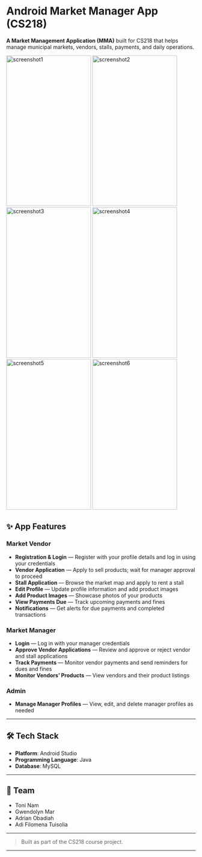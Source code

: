 # Android Market Manager App (CS218)

**A Market Management Application (MMA)** built for CS218 that helps manage municipal markets, vendors, stalls, payments, and daily operations.

<p align="left">
  <img width="225" height="400" src="https://github.com/user-attachments/assets/c7374a3d-da94-469e-98a0-9c361cbb0a1d" alt="screenshot1" />
  <img width="225"  height="400" src="https://github.com/user-attachments/assets/05bafe56-ec4d-409a-8274-5ba5d7642e14" alt="screenshot2" />
  <img width="225"  height="400" src="https://github.com/user-attachments/assets/c9cc6ce5-909a-48aa-8fcb-a675456dda6b" alt="screenshot3" />
  <img width="225"  height="400" src="https://github.com/user-attachments/assets/ec7b5cc7-ec91-450b-ad72-60292a7e9658" alt="screenshot4" />
  <img width="225"  height="400" src="https://github.com/user-attachments/assets/378acbbc-bb74-4622-8ec2-d8afe27bbb40" alt="screenshot5" />
  <img width="225"  height="400" src="https://github.com/user-attachments/assets/e2de6465-2c90-4340-8623-504ee0b39509" alt="screenshot6" />
</p>

## ✨ App Features

### Market Vendor

* **Registration & Login** — Register with your profile details and log in using your credentials
* **Vendor Application** — Apply to sell products; wait for manager approval to proceed
* **Stall Application** — Browse the market map and apply to rent a stall
* **Edit Profile** — Update profile information and add product images
* **Add Product Images** — Showcase photos of your products
* **View Payments Due** — Track upcoming payments and fines
* **Notifications** — Get alerts for due payments and completed transactions

### Market Manager

* **Login** — Log in with your manager credentials
* **Approve Vendor Applications** — Review and approve or reject vendor and stall applications
* **Track Payments** — Monitor vendor payments and send reminders for dues and fines
* **Monitor Vendors’ Products** — View vendors and their product listings

### Admin

* **Manage Manager Profiles** — View, edit, and delete manager profiles as needed

---

## 🛠 Tech Stack

* **Platform**: Android Studio
* **Programming Language**: Java
* **Database**: MySQL

---

## 👥 Team

* Toni Nam
* Gwendolyn Mar
* Adrian Obadiah
* Adi Filomena Tuisolia

---

> Built as part of the CS218 course project.

---
